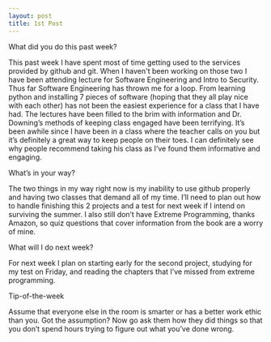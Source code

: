 ```yaml
---
layout: post
title: 1st Post
---
```


What did you do this past week?

This past week I have spent most of time getting used to the services provided by github and git. When I haven't been working on those two I have been attending lecture for Software Engineering and Intro to Security. Thus far Software Engineering has thrown me for a loop. From learning python and installing 7 pieces of software (hoping that they all play nice with each other) has not been the easiest experience for a class that I have had. The lectures have been filled to the brim with information and Dr. Downing’s methods of keeping class engaged have been terrifying. It’s been awhile since I have been in a class where the teacher calls on you but it’s definitely a great way to keep people on their toes. I can definitely see why people recommend taking his class as I’ve found them informative and engaging. 

What’s in your way?

The two things in my way right now is my inability to use github properly and having two classes that demand all of my time. I’ll need to plan out how to handle finishing this 2 projects and a test for next week if I intend on surviving the summer. I also still don’t have Extreme Programming, thanks Amazon, so quiz questions that cover information from the book are a worry of mine. 

What will I do next week?

For next week I plan on starting early for the second project, studying for my test on Friday, and reading the chapters that I’ve missed from extreme programming. 

Tip-of-the-week

Assume that everyone else in the room is smarter or has a better work ethic than you. Got the assumption? Now go ask them how they did things so that you don’t spend hours trying to figure out what you’ve done wrong. 



